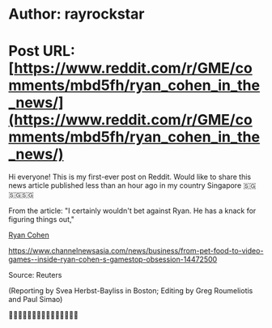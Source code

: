 # Author: rayrockstar
# Post URL: [https://www.reddit.com/r/GME/comments/mbd5fh/ryan_cohen_in_the_news/](https://www.reddit.com/r/GME/comments/mbd5fh/ryan_cohen_in_the_news/)


Hi everyone! This is my first-ever post on Reddit. Would like to share this news article published less than an hour ago in my country Singapore 
🇸🇬🇸🇬🇸🇬

From the article: "I certainly wouldn't bet against Ryan. He has a knack for figuring things out,"

[Ryan Cohen](https://www.channelnewsasia.com/news/business/from-pet-food-to-video-games--inside-ryan-cohen-s-gamestop-obsession-14472500)

https://www.channelnewsasia.com/news/business/from-pet-food-to-video-games--inside-ryan-cohen-s-gamestop-obsession-14472500

Source: Reuters

(Reporting by Svea Herbst-Bayliss in Boston; Editing by Greg Roumeliotis and Paul Simao)

💎💎💎💎💎🙌🏻🙌🏻🙌🏻🙌🏻🙌🏻